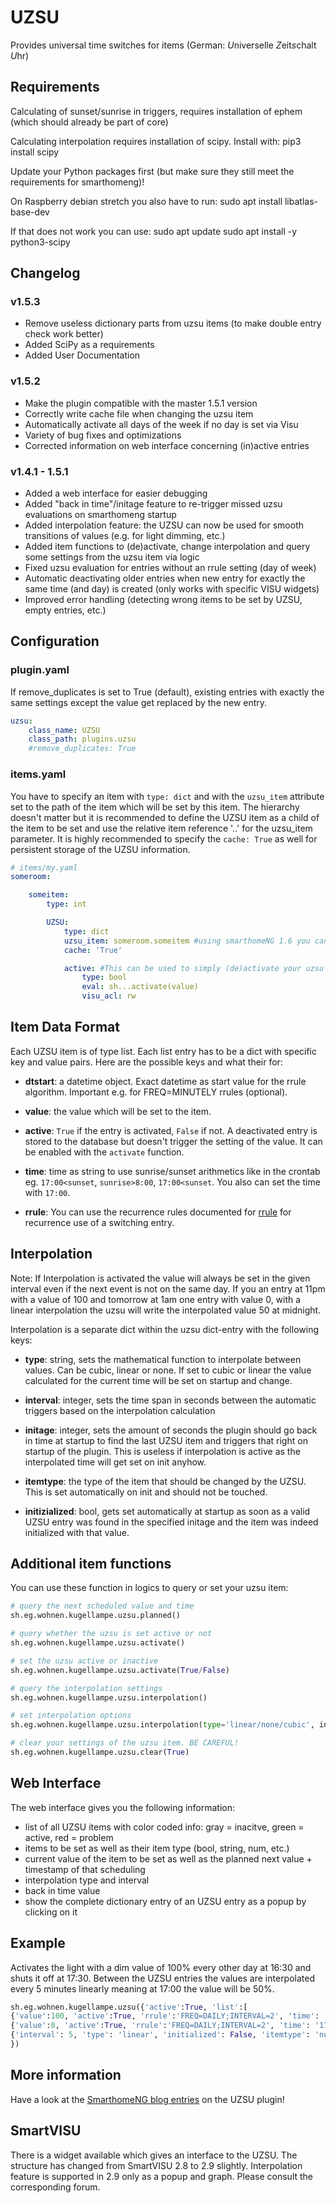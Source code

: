 # UZSU

Provides universal time switches for items (German: *U*niverselle *Z*eit*s*chalt *U*hr)

## Requirements

Calculating of sunset/sunrise in triggers, requires installation of ephem (which should already be part of core)

Calculating interpolation requires installation of scipy. Install with:
pip3 install scipy

Update your Python packages first (but make sure they still meet the requirements for smarthomeng)!

On Raspberry debian stretch you also have to run:
sudo apt install libatlas-base-dev

If that does not work you can use:
sudo apt update
sudo apt install -y python3-scipy

## Changelog

### v1.5.3
* Remove useless dictionary parts from uzsu items (to make double entry check work better)
* Added SciPy as a requirements
* Added User Documentation

### v1.5.2
* Make the plugin compatible with the master 1.5.1 version
* Correctly write cache file when changing the uzsu item
* Automatically activate all days of the week if no day is set via Visu
* Variety of bug fixes and optimizations
* Corrected information on web interface concerning (in)active entries

### v1.4.1 - 1.5.1
* Added a web interface for easier debugging
* Added "back in time"/initage feature to re-trigger missed uzsu evaluations on smarthomeng startup
* Added interpolation feature: the UZSU can now be used for smooth transitions of values (e.g. for light dimming, etc.)
* Added item functions to (de)activate, change interpolation and query some settings from the uzsu item via logic
* Fixed uzsu evaluation for entries without an rrule setting (day of week)
* Automatic deactivating older entries when new entry for exactly the same time (and day) is created (only works with specific VISU widgets)
* Improved error handling (detecting wrong items to be set by UZSU, empty entries, etc.)

## Configuration

### plugin.yaml

If remove_duplicates is set to True (default), existing entries with exactly the same settings except the value get replaced by the new entry.

```yaml
uzsu:
    class_name: UZSU
    class_path: plugins.uzsu
    #remove_duplicates: True
```

### items.yaml

You have to specify an item with `type: dict` and with the `uzsu_item` attribute set to the path of the item which will be set by this item. The hierarchy doesn't matter but it is recommended to define the UZSU item as a child of the item to be set and use the relative item reference '..' for the uzsu_item parameter. It is highly recommended to specify the ``cache: True`` as well for persistent storage of the UZSU information.

```yaml
# items/my.yaml
someroom:

    someitem:
        type: int

        UZSU:
            type: dict
            uzsu_item: someroom.someitem #using smarthomeNG 1.6 you can use '..' to define a relative item
            cache: 'True'

            active: #This can be used to simply (de)activate your uzsu via an item call
                type: bool
                eval: sh...activate(value)
                visu_acl: rw
```

## Item Data Format

Each UZSU item is of type list. Each list entry has to be a dict with specific key and value pairs. Here are the possible keys and what their for:

* __dtstart__: a datetime object. Exact datetime as start value for the rrule algorithm. Important e.g. for FREQ=MINUTELY rrules (optional).

* __value__: the value which will be set to the item.

* __active__: `True` if the entry is activated, `False` if not. A deactivated entry is stored to the database but doesn't trigger the setting of the value. It can be enabled with the `activate` function.

* __time__: time as string to use sunrise/sunset arithmetics like in the crontab eg. `17:00<sunset`, `sunrise>8:00`, `17:00<sunset`. You also can set the time with `17:00`.

* __rrule__: You can use the recurrence rules documented for [rrule](https://dateutil.readthedocs.io/en/stable/rrule.html) for recurrence use of a switching entry.

## Interpolation
Note: If Interpolation is activated the value will always be set in the given interval even if the next event is not on the same day. If you an entry at 11pm with a value of 100 and tomorrow at 1am one entry with value 0, with a linear interpolation the uzsu will write the interpolated value 50 at midnight.

Interpolation is a separate dict within the uzsu dict-entry with the following keys:

* __type__: string, sets the mathematical function to interpolate between values. Can be cubic, linear or none. If set to cubic or linear the value calculated for the current time will be set on startup and change.

* __interval__: integer, sets the time span in seconds between the automatic triggers based on the interpolation calculation

* __initage__: integer, sets the amount of seconds the plugin should go back in time at startup to find the last UZSU item and triggers that right on startup of the plugin. This is useless if interpolation is active as the interpolated time will get set on init anyhow.

* __itemtype__: the type of the item that should be changed by the UZSU. This is set automatically on init and should not be touched.

* __initizialized__: bool, gets set automatically at startup as soon as a valid UZSU entry was found in the specified initage and the item was indeed initialized with that value.

## Additional item functions

You can use these function in logics to query or set your uzsu item:

```python
# query the next scheduled value and time
sh.eg.wohnen.kugellampe.uzsu.planned()

# query whether the uzsu is set active or not
sh.eg.wohnen.kugellampe.uzsu.activate()

# set the uzsu active or inactive
sh.eg.wohnen.kugellampe.uzsu.activate(True/False)

# query the interpolation settings
sh.eg.wohnen.kugellampe.uzsu.interpolation()

# set interpolation options
sh.eg.wohnen.kugellampe.uzsu.interpolation(type='linear/none/cubic', interval=5, backintime=0)

# clear your settings of the uzsu item. BE CAREFUL!
sh.eg.wohnen.kugellampe.uzsu.clear(True)
```

## Web Interface
The web interface gives you the following information:
* list of all UZSU items with color coded info: gray = inacitve, green = active, red = problem
* items to be set as well as their item type (bool, string, num, etc.)
* current value of the item to be set as well as the planned next value + timestamp of that scheduling
* interpolation type and interval
* back in time value
* show the complete dictionary entry of an UZSU entry as a popup by clicking on it

## Example

Activates the light with a dim value of 100% every other day at 16:30 and shuts it off at 17:30. Between the UZSU entries the values are interpolated every 5 minutes linearly meaning at 17:00 the value will be 50%.

```python
sh.eg.wohnen.kugellampe.uzsu({'active':True, 'list':[
{'value':100, 'active':True, 'rrule':'FREQ=DAILY;INTERVAL=2', 'time': '16:30'},
{'value':0, 'active':True, 'rrule':'FREQ=DAILY;INTERVAL=2', 'time': '17:30'}],
{'interval': 5, 'type': 'linear', 'initialized': False, 'itemtype': 'num', 'initage': 0}
})
```

## More information

Have a look at the [SmarthomeNG blog entries](https://www.smarthomeng.de/tag/uzsu) on the UZSU plugin!

## SmartVISU

There is a widget available which gives an interface to the UZSU. The structure has changed from SmartVISU 2.8 to 2.9 slightly. Interpolation feature is supported in 2.9 only as a popup and graph. Please consult the corresponding forum.
